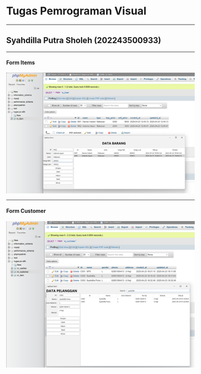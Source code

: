 # Tugas Pemrograman Visual

----

## Syahdilla Putra Sholeh (202243500933)

---

#### Form Items

![Item Form](/picture/item-form.png)

---

#### Form Customer

![Customer Form](/picture/customer-form.png)
